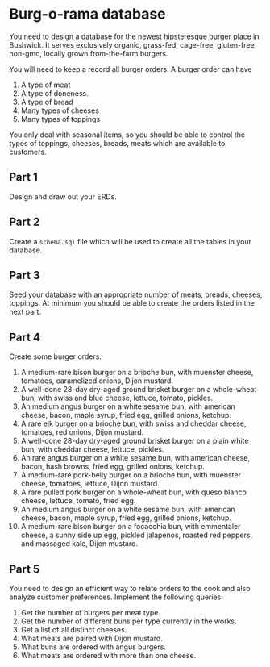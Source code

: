 # Burg-o-rama database

You need to design a database for the newest hipsteresque burger
place in Bushwick. It serves exclusively organic, grass-fed,
cage-free, gluten-free, non-gmo, locally grown from-the-farm burgers.

You will need to keep a record all burger orders. A burger order can
have

1. A type of meat
2. A type of doneness.
3. A type of bread
4. Many types of cheeses
5. Many types of toppings

You only deal with seasonal items, so you should be able to control
the types of toppings, cheeses, breads, meats which are available to
customers. 

## Part 1
Design and draw out your ERDs.

## Part 2
Create a `schema.sql` file which will be used to create all the tables
in your database.

## Part 3
Seed your database with an appropriate number of meats, breads,
cheeses, toppings. At minimum you should be able to create the orders
listed in the next part.

## Part 4
Create some burger orders:

1. A medium-rare bison burger on a brioche bun, with muenster cheese,
tomatoes, caramelized onions, Dijon mustard.
2. A well-done 28-day dry-aged ground brisket burger on a whole-wheat bun, with
swiss and blue cheese, lettuce, tomato, pickles.
3. An medium angus burger on a white sesame bun, with american cheese, bacon,
maple syrup, fried egg, grilled onions, ketchup.
4. A rare elk burger on a brioche bun, with swiss and cheddar cheese,
tomatoes, red onions, Dijon mustard.
2. A well-done 28-day dry-aged ground brisket burger on a plain white bun, with
cheddar cheese, lettuce, pickles.
3. An rare angus burger on a white sesame bun, with american cheese, bacon,
hash browns, fried egg, grilled onions, ketchup.
1. A medium-rare pork-belly burger on a brioche bun, with muenster cheese,
tomatoes, lettuce, Dijon mustard.
2. A rare pulled pork burger on a whole-wheat bun, with
queso blanco cheese, lettuce, tomato, fried egg.
3. An medium angus burger on a white sesame bun, with american cheese, bacon,
maple syrup, fried egg, grilled onions, ketchup.
4. A medium-rare bison burger on a focacchia bun, with emmentaler
cheese, a sunny side up egg, pickled jalapenos, roasted red peppers,
and massaged kale, Dijon mustard.

## Part 5

You need to design an efficient way to relate orders to the
cook and also analyze customer preferences. Implement the following queries:

1. Get the number of burgers per meat type.
2. Get the number of different buns per type currently in the works.
3. Get a list of all distinct cheeses.
4. What meats are paired with Dijon mustard.
5. What buns are ordered with angus burgers.
6. What meats are ordered with more than one cheese.
